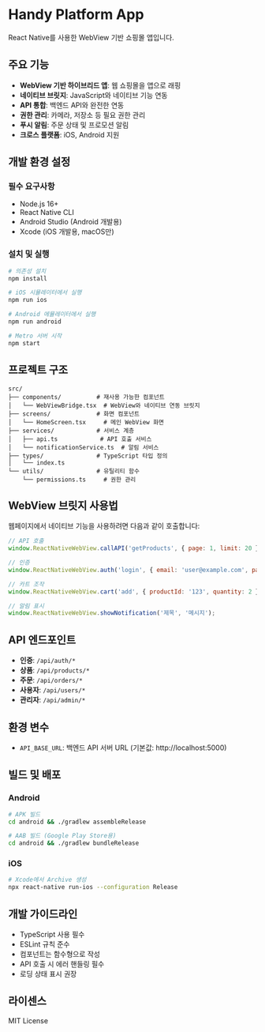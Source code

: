 # Handy Platform App

React Native를 사용한 WebView 기반 쇼핑몰 앱입니다.

## 주요 기능

- **WebView 기반 하이브리드 앱**: 웹 쇼핑몰을 앱으로 래핑
- **네이티브 브릿지**: JavaScript와 네이티브 기능 연동
- **API 통합**: 백엔드 API와 완전한 연동
- **권한 관리**: 카메라, 저장소 등 필요 권한 관리
- **푸시 알림**: 주문 상태 및 프로모션 알림
- **크로스 플랫폼**: iOS, Android 지원

## 개발 환경 설정

### 필수 요구사항

- Node.js 16+
- React Native CLI
- Android Studio (Android 개발용)
- Xcode (iOS 개발용, macOS만)

### 설치 및 실행

```bash
# 의존성 설치
npm install

# iOS 시뮬레이터에서 실행
npm run ios

# Android 에뮬레이터에서 실행
npm run android

# Metro 서버 시작
npm start
```

## 프로젝트 구조

```
src/
├── components/          # 재사용 가능한 컴포넌트
│   └── WebViewBridge.tsx  # WebView와 네이티브 연동 브릿지
├── screens/             # 화면 컴포넌트
│   └── HomeScreen.tsx     # 메인 WebView 화면
├── services/            # 서비스 계층
│   ├── api.ts            # API 호출 서비스
│   └── notificationService.ts  # 알림 서비스
├── types/               # TypeScript 타입 정의
│   └── index.ts
└── utils/               # 유틸리티 함수
    └── permissions.ts     # 권한 관리
```

## WebView 브릿지 사용법

웹페이지에서 네이티브 기능을 사용하려면 다음과 같이 호출합니다:

```javascript
// API 호출
window.ReactNativeWebView.callAPI('getProducts', { page: 1, limit: 20 });

// 인증
window.ReactNativeWebView.auth('login', { email: 'user@example.com', password: 'password' });

// 카트 조작
window.ReactNativeWebView.cart('add', { productId: '123', quantity: 2 });

// 알림 표시
window.ReactNativeWebView.showNotification('제목', '메시지');
```

## API 엔드포인트

- **인증**: `/api/auth/*`
- **상품**: `/api/products/*`
- **주문**: `/api/orders/*`
- **사용자**: `/api/users/*`
- **관리자**: `/api/admin/*`

## 환경 변수

- `API_BASE_URL`: 백엔드 API 서버 URL (기본값: http://localhost:5000)

## 빌드 및 배포

### Android

```bash
# APK 빌드
cd android && ./gradlew assembleRelease

# AAB 빌드 (Google Play Store용)
cd android && ./gradlew bundleRelease
```

### iOS

```bash
# Xcode에서 Archive 생성
npx react-native run-ios --configuration Release
```

## 개발 가이드라인

- TypeScript 사용 필수
- ESLint 규칙 준수
- 컴포넌트는 함수형으로 작성
- API 호출 시 에러 핸들링 필수
- 로딩 상태 표시 권장

## 라이센스

MIT License